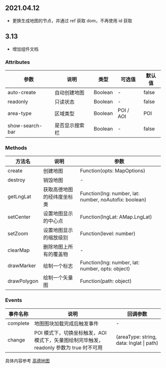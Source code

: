 ## 2021.04.12

- 更换生成地图的节点，并通过 ref 获取 dom，不再使用 id 获取

## 3.13

- 增加组件文档

### Attributes

| 参数 | 说明 | 类型 | 可选值 | 默认值 |
| -- | -- | -- | -- | -- |
| auto-create | 自动创建地图 | Boolean | - | false |
| readonly | 只读状态 | Boolean | - | false |
| area-type | 区域类型 | Boolean | POI / AOI | POI |
| show-search-bar | 是否显示搜索栏 | Boolean | - | false |

### Methods

| 方法名 | 说明 | 参数 |
| -- | -- | -- |
| create | 创建地图 | Function(opts: MapOptions) |
| destroy | 销毁地图 | - |
| getLngLat | 获取高德地图的经纬度坐标类 | Function(lng: number, lat: number, noAutofix: boolean) |
| setCenter | 设置地图显示的中心点 | Function(lngLat: AMap.LngLat) |
| setZoom | 设置地图显示的缩放级别 | Function(level: number) |
| clearMap | 删除地图上所有的覆盖物 | - |
| drawMarker | 绘制一个标志 | Function(lng: number, lat: number, opts: object) |
| drawPolygon | 绘制一个矢量图 | Function(path: object) |

### Events

| 事件名称 | 说明 | 回调参数 |
| -- | -- | -- |
| complete | 地图图块加载完成后触发事件 | - |
| change | POI 模式下，切换坐标触发，AOI 模式下，矢量图绘制完毕触发，readonly 参数为 true 时不可用 | (areaType: string, data: lnglat \| path) |

具体内容参考 [高德地图](https://developer.amap.com/api/javascript-api/summary)
